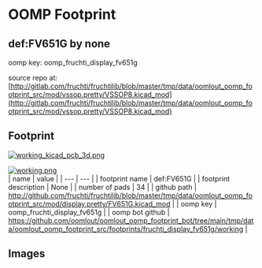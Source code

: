 # OOMP Footprint  
## def:FV651G  by none  
  
oomp key: oomp_fruchti_display_fv651g  
  
source repo at: [http://gitlab.com/fruchti/fruchtilib/blob/master/tmp/data/oomlout_oomp_footprint_src/mod/vssop.pretty/VSSOP8.kicad_mod](http://gitlab.com/fruchti/fruchtilib/blob/master/tmp/data/oomlout_oomp_footprint_src/mod/vssop.pretty/VSSOP8.kicad_mod)  
## Footprint  
  
[![working_kicad_pcb_3d.png](working_kicad_pcb_3d_600.png)](working_kicad_pcb_3d.png)  
  
[![working.png](working_600.png)](working.png)  
| name | value | 
| --- | --- | 
| footprint name | def:FV651G | 
| footprint description | None | 
| number of pads | 34 | 
| github path | http://github.com/fruchti/fruchtilib/blob/master/tmp/data/oomlout_oomp_footprint_src/mod/display.pretty/FV651G.kicad_mod | 
| oomp key | oomp_fruchti_display_fv651g | 
| oomp bot github | https://github.com/oomlout/oomlout_oomp_footprint_bot/tree/main/tmp/data/oomlout_oomp_footprint_src/footprints/fruchti_display_fv651g/working | 
## Images  
